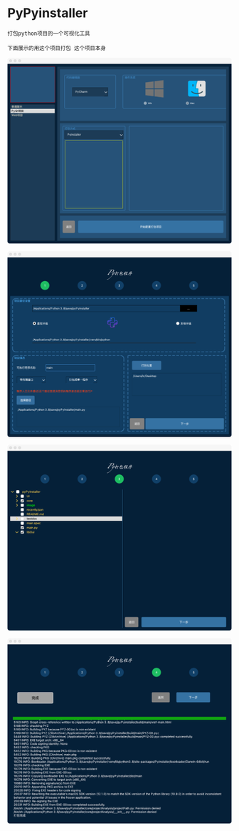 # PyPyinstaller
    打包python项目的一个可视化工具
    
    下面展示的用这个项目打包 这个项目本身

![1](https://github.com/LX-sys/pyPyinstaller/blob/master/image/new/1.png)

![2](https://github.com/LX-sys/pyPyinstaller/blob/master/image/new/2.png)

![3](https://github.com/LX-sys/pyPyinstaller/blob/master/image/new/3.png)

![4](https://github.com/LX-sys/pyPyinstaller/blob/master/image/new/4.png)
